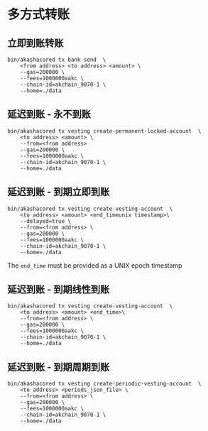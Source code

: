 # 多方式转账

## 立即到账转账

```
bin/akashacored tx bank send  \
    <from address> <to address> <amount> \
    --gas=200000 \
    --fees=1000000aakc \
    --chain-id=akchain_9070-1 \
    --home=./data
```

## 延迟到账 - 永不到账

```
bin/akashacored tx vesting create-permanent-locked-account  \ 
    <to address> <amount> \
    --from=<from address>
    --gas=200000 \
    --fees=1000000aakc \
    --chain-id=akchain_9070-1 \
    --home=./data
```

## 延迟到账 - 到期立即到账

```
bin/akashacored tx vesting create-vesting-account  \ 
    <to address> <amount> <end_timeunix timestamp>\
    --delayed=true \
    --from=<from address> \
    --gas=200000 \
    --fees=1000000aakc \
    --chain-id=akchain_9070-1 \
    --home=./data
```

The `end_time` must be provided as a UNIX epoch timestamp 

## 延迟到账 - 到期线性到账

```
bin/akashacored tx vesting create-vesting-account  \ 
    <to address> <amount> <end_time>\
    --from=<from address> \
    --gas=200000 \
    --fees=1000000aakc \
    --chain-id=akchain_9070-1 \
    --home=./data
```

## 延迟到账 - 到期周期到账

```
bin/akashacored tx vesting create-periodic-vesting-account  \ 
    <to address> <periods_json_file> \
    --from=<from address> \
    --gas=200000 \
    --fees=1000000aakc \
    --chain-id=akchain_9070-1 \
    --home=./data

```
